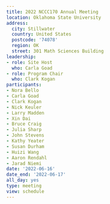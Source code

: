 ```yaml
---
title: 2022 NCCC170 Annual Meeting
location: Oklahoma State University
address:
  city: Stillwater
  country: United States
  postcode: '74078'
  region: OK
  street: 301 Math Sciences Building
leadership:
- role: Site Host
  who: Carla Goad
- role: Program Chair
  who: Clark Kogan
participants:
- Nora Bello
- Carla Goad
- Clark Kogan
- Nick Keuler
- Larry Madden
- Xin Dai
- Bruce Craig
- Julia Sharp
- John Stevens
- Kathy Yeater
- Susan Durham
- Huizi Wang
- Aaron Rendahl
- Jarad Niemi
date: '2022-06-16'
date_end: '2022-06-17'
all_day: yes
type: meeting
view: schedule
---
```

